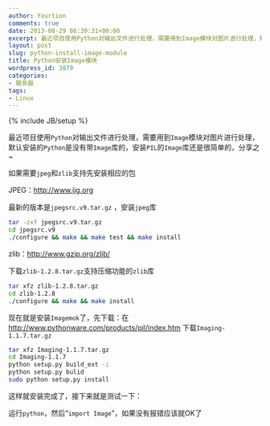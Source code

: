 ```yaml
---
author: Yourtion
comments: true
date: 2013-08-29 06:39:31+00:00
excerpt: 最近项目使用Python对输出文件进行处理，需要用到Image模块对图片进行处理，默认安装的Python是没有带Image库的，安装PIL的Image库还是很简单的
layout: post
slug: python-install-image-module
title: Python安装Image模块
wordpress_id: 3879
categories:
- 服务器
tags:
- Linux
---
```

{% include JB/setup %}

最近项目使用```Python```对输出文件进行处理，需要用到```Image```模块对图片进行处理，默认安装的```Python```是没有带```Image```库的，安装```PIL```的```Image```库还是很简单的，分享之~

如果需要```jpeg```和```zlib```支持先安装相应的包

JPEG：http://www.ijg.org

最新的版本是```jpegsrc.v9.tar.gz``` ，安装```jpeg```库

```bash
tar -zxf jpegsrc.v9.tar.gz 
cd jpegsrc.v9
./configure && make && make test && make install
```

zlib：http://www.gzip.org/zlib/

下载```zlib-1.2.8.tar.gz```支持压缩功能的```zlib```库

```bash
tar xfz zlib-1.2.8.tar.gz
cd zlib-1.2.8
./configure && make && make install
```

现在就是安装```Imagemok```了，先下载：在 http://www.pythonware.com/products/pil/index.htm 下载```Imaging-1.1.7.tar.gz```

```bash
tar xfz Imaging-1.1.7.tar.gz
cd Imaging-1.1.7
python setup.py build_ext -i
python setup.py bulid
sudo python setup.py install
```

这样就安装完成了，接下来就是测试一下：

运行```python```，然后“```import Image```”，如果没有报错应该就OK了
